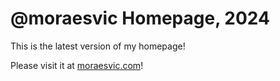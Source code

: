 # @moraesvic Homepage, 2024

This is the latest version of my homepage!

Please visit it at [moraesvic.com](https://moraesvic.com)!
